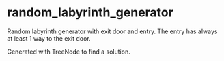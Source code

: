# random_labyrinth_generator

Random labyrinth generator with exit door and entry. The entry has always at least 1 way to the exit door.

Generated with TreeNode to find a solution.
